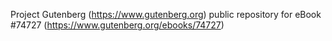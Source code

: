 Project Gutenberg (https://www.gutenberg.org) public repository for
eBook #74727 (https://www.gutenberg.org/ebooks/74727)
